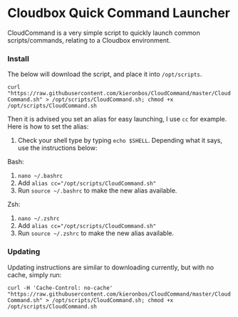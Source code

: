 # Cloudbox Quick Command Launcher
CloudCommand is a very simple script to quickly launch common scripts/commands, relating to a Cloudbox environment.

### Install

The below will download the script, and place it into `/opt/scripts`.

`curl "https://raw.githubusercontent.com/kieronbos/CloudCommand/master/CloudCommand.sh" > /opt/scripts/CloudCommand.sh; chmod +x /opt/scripts/CloudCommand.sh`

Then it is advised you set an alias for easy launching, I use `cc` for example. Here is how to set the alias:

1. Check your shell type by typing `echo $SHELL`. Depending what it says, use the instructions below:

Bash:
   1. `nano ~/.bashrc`
   2. Add `alias cc="/opt/scripts/CloudCommand.sh"`
   3. Run `source ~/.bashrc` to make the new alias available.

Zsh:
   1. `nano ~/.zshrc`
   2. Add `alias cc="/opt/scripts/CloudCommand.sh"`
   3. Run `source ~/.zshrc` to make the new alias available.


### Updating

Updating instructions are similar to downloading currently, but with no cache, simply run:

`curl -H 'Cache-Control: no-cache' "https://raw.githubusercontent.com/kieronbos/CloudCommand/master/CloudCommand.sh" > /opt/scripts/CloudCommand.sh; chmod +x /opt/scripts/CloudCommand.sh`
